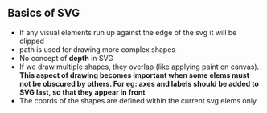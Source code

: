 ## Basics of SVG

- If any visual elements run up against the edge of the svg it will be clipped
- path is used for drawing more complex shapes
- No concept of **depth** in SVG
- If we draw multiple shapes, they overlap (like applying paint on canvas). **This aspect of drawing becomes important when some elems must not be obscured by others. For eg: axes and labels should be added to SVG last, so that they appear in front**
- The coords of the shapes are defined within the current svg elems only 
  

